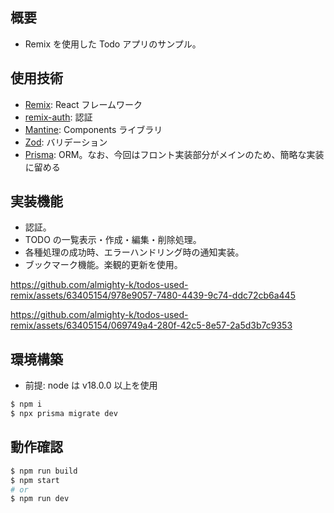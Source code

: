 ## 概要

- Remix を使用した Todo アプリのサンプル。

## 使用技術

- [Remix](https://remix.run/): React フレームワーク
- [remix-auth](https://github.com/sergiodxa/remix-auth): 認証
- [Mantine](https://mantine.dev/): Components ライブラリ
- [Zod](https://zod.dev/): バリデーション
- [Prisma](https://www.prisma.io/): ORM。なお、今回はフロント実装部分がメインのため、簡略な実装に留める

## 実装機能

- 認証。
- TODO の一覧表示・作成・編集・削除処理。
- 各種処理の成功時、エラーハンドリング時の通知実装。
- ブックマーク機能。楽観的更新を使用。

https://github.com/almighty-k/todos-used-remix/assets/63405154/978e9057-7480-4439-9c74-ddc72cb6a445

https://github.com/almighty-k/todos-used-remix/assets/63405154/069749a4-280f-42c5-8e57-2a5d3b7c9353

## 環境構築

- 前提: node は v18.0.0 以上を使用
```bash
$ npm i
$ npx prisma migrate dev
```

## 動作確認
```bash
$ npm run build
$ npm start
# or
$ npm run dev
```
